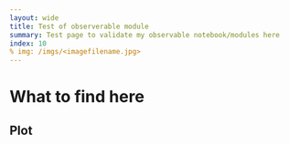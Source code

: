 ```yaml
---
layout: wide
title: Test of observerable module
summary: Test page to validate my observable notebook/modules here
index: 10 
% img: /imgs/<imagefilename.jpg>
--- 
```

    
# What to find here 
 

## Plot

  <div id="layout">
  
  
  </div>


<script type="module">

        import * as Plot from "https://cdn.skypack.dev/@observablehq/plot@0.1";
        import * as d3 from "https://cdn.skypack.dev/d3@7";

        import * as units from "https://api.observablehq.com/@wiless/units.js?v=3";
        console.log(units)
        var val = Array.from({ length: 100 }, (_, i) => Math.sin(2 * Math.PI * i / 100
        ))
        var options = {
                grid: true, marks: [Plot.line(val, { x: d3.range(100), y: val })]
        }
        var domobj = Plot.plot(options)
        document.getElementByID("layout").appendChild(domobj);

</script>
